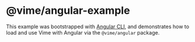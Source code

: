 # @vime/angular-example

This example was bootstrapped with [Angular CLI](https://cli.angular.io), and demonstrates how to
load and use Vime with Angular via the `@vime/angular` package.
